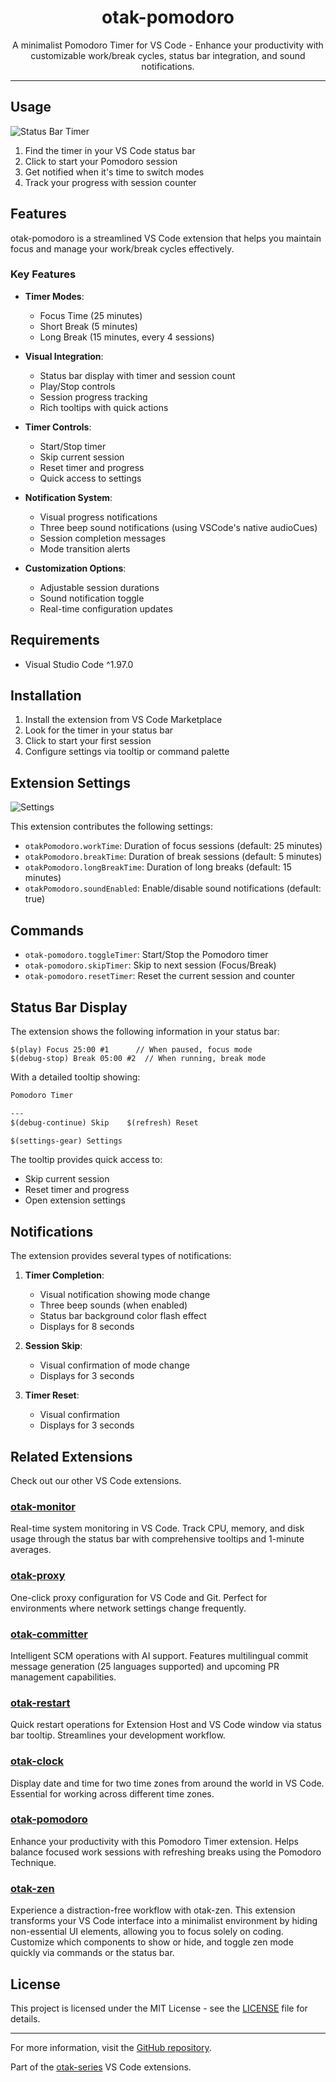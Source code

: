 <p align="center">
  <h1 align="center">otak-pomodoro</h1>
  <p align="center">A minimalist Pomodoro Timer for VS Code - Enhance your productivity with customizable work/break cycles, status bar integration, and sound notifications.</p>
</p>

---

## Usage

![Status Bar Timer](images/status-bar-timer.png)

1. Find the timer in your VS Code status bar
2. Click to start your Pomodoro session
3. Get notified when it's time to switch modes
4. Track your progress with session counter

## Features

otak-pomodoro is a streamlined VS Code extension that helps you maintain focus and manage your work/break cycles effectively.

### Key Features

- **Timer Modes**:
  - Focus Time (25 minutes)
  - Short Break (5 minutes)
  - Long Break (15 minutes, every 4 sessions)

- **Visual Integration**:
  - Status bar display with timer and session count
  - Play/Stop controls
  - Session progress tracking
  - Rich tooltips with quick actions

- **Timer Controls**:
  - Start/Stop timer
  - Skip current session
  - Reset timer and progress
  - Quick access to settings

- **Notification System**:
  - Visual progress notifications
  - Three beep sound notifications (using VSCode's native audioCues)
  - Session completion messages
  - Mode transition alerts

- **Customization Options**:
  - Adjustable session durations
  - Sound notification toggle
  - Real-time configuration updates

## Requirements

- Visual Studio Code ^1.97.0

## Installation

1. Install the extension from VS Code Marketplace
2. Look for the timer in your status bar
3. Click to start your first session
4. Configure settings via tooltip or command palette

## Extension Settings

![Settings](images/settings-otakPomodoro.png)

This extension contributes the following settings:

- `otakPomodoro.workTime`: Duration of focus sessions (default: 25 minutes)
- `otakPomodoro.breakTime`: Duration of break sessions (default: 5 minutes)
- `otakPomodoro.longBreakTime`: Duration of long breaks (default: 15 minutes)
- `otakPomodoro.soundEnabled`: Enable/disable sound notifications (default: true)

## Commands

- `otak-pomodoro.toggleTimer`: Start/Stop the Pomodoro timer
- `otak-pomodoro.skipTimer`: Skip to next session (Focus/Break)
- `otak-pomodoro.resetTimer`: Reset the current session and counter

## Status Bar Display

The extension shows the following information in your status bar:

```
$(play) Focus 25:00 #1      // When paused, focus mode
$(debug-stop) Break 05:00 #2  // When running, break mode
```

With a detailed tooltip showing:
```markdown
Pomodoro Timer

---
$(debug-continue) Skip    $(refresh) Reset

$(settings-gear) Settings
```

The tooltip provides quick access to:
- Skip current session
- Reset timer and progress
- Open extension settings

## Notifications

The extension provides several types of notifications:

1. **Timer Completion**:
   - Visual notification showing mode change
   - Three beep sounds (when enabled)
   - Status bar background color flash effect
   - Displays for 8 seconds

2. **Session Skip**:
   - Visual confirmation of mode change
   - Displays for 3 seconds

3. **Timer Reset**:
   - Visual confirmation
   - Displays for 3 seconds

## Related Extensions
Check out our other VS Code extensions.

### [otak-monitor](https://marketplace.visualstudio.com/items?itemName=odangoo.otak-monitor)
Real-time system monitoring in VS Code. Track CPU, memory, and disk usage through the status bar with comprehensive tooltips and 1-minute averages.

### [otak-proxy](https://marketplace.visualstudio.com/items?itemName=odangoo.otak-proxy)
One-click proxy configuration for VS Code and Git. Perfect for environments where network settings change frequently.

### [otak-committer](https://marketplace.visualstudio.com/items?itemName=odangoo.otak-committer)
Intelligent SCM operations with AI support. Features multilingual commit message generation (25 languages supported) and upcoming PR management capabilities.

### [otak-restart](https://marketplace.visualstudio.com/items?itemName=odangoo.otak-restart)
Quick restart operations for Extension Host and VS Code window via status bar tooltip. Streamlines your development workflow.

### [otak-clock](https://marketplace.visualstudio.com/items?itemName=odangoo.otak-clock)
Display date and time for two time zones from around the world in VS Code. Essential for working across different time zones.

### [otak-pomodoro](https://marketplace.visualstudio.com/items?itemName=odangoo.otak-pomodoro)
Enhance your productivity with this Pomodoro Timer extension. Helps balance focused work sessions with refreshing breaks using the Pomodoro Technique.

### [otak-zen](https://marketplace.visualstudio.com/items?itemName=odangoo.otak-zen)
Experience a distraction-free workflow with otak-zen. This extension transforms your VS Code interface into a minimalist environment by hiding non-essential UI elements, allowing you to focus solely on coding. Customize which components to show or hide, and toggle zen mode quickly via commands or the status bar.

## License

This project is licensed under the MIT License - see the [LICENSE](LICENSE) file for details.

---

For more information, visit the [GitHub repository](https://github.com/tsuyoshi-otake/otak-pomodoro).

Part of the [otak-series](https://marketplace.visualstudio.com/search?term=otak&target=VSCode) VS Code extensions.
